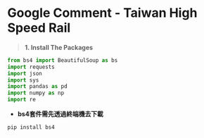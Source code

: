 # Google Comment - Taiwan High Speed Rail
> **1. Install The Packages**
```python
from bs4 import BeautifulSoup as bs
import requests
import json
import sys
import pandas as pd
import numpy as np
import re
```
* **bs4套件需先透過終端機去下載**
```
pip install bs4
```
